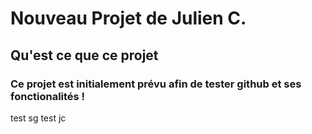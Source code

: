 # Nouveau Projet de Julien C.

## Qu'est ce que ce projet

### Ce projet est initialement prévu afin de tester github et ses fonctionalités !
test sg
test jc